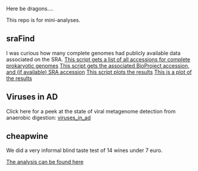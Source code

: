 Here be dragons....



This repo is for mini-analyses.

## sraFind
I was curious how many complete genomes had publicly available data associated on the SRA.
[This script gets a list of all accessions for complete prokaryotic genomes](sraFind/scrips/get_acces.py)
[This script gets the associated BioProject accession, and (if available) SRA accession](sraFind/scrips/fetcher.py)
[This script plots the results](sraFind/scrips/plot_results.R)
[This is a plot of the results](sraFind/results/2017-10-16-results-byyear.png)

## Viruses in AD
Click here for a peek at the state of viral metagenome detection from anaerobic digestion: [viruses_in_ad](./viruses_in_ad/viruses_in_ad.html)

## cheapwine
We did a very informal blind taste test of 14 wines under 7 euro.

[The analysis can be found here](./cheapwine/bbb.html)
